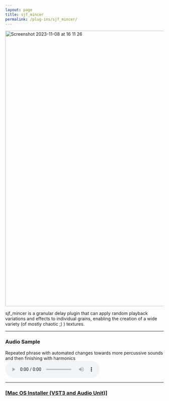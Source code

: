 ```yaml
---
layout: page
title: sjf_mincer
permalink: /plug-ins/sjf_mincer/
---
```

<img width="876" alt="Screenshot 2023-11-08 at 16 11 26" src="https://github.com/simohnf/simohnf.github.io/assets/12850558/2dd2b0ca-5938-4048-8ad3-d0e2724da8a6">


sjf_mincer is a granular delay plugin that can apply random playback variations and effects to individual grains, enabling the creation of a wide variety (of mostly chaotic ;) ) textures. 

---

### Audio Sample
Repeated phrase with automated changes towards more percussive sounds and then finishing with harmonics
<audio controls>
<source src="/MP3s/fyzik.mp3" type="audio/mp3">
</audio>

---


### [[Mac OS Installer (VST3 and Audio Unit)]](https://drive.google.com/file/d/1efOEqh4wgEyUMW7A5eY9BZ_-RFV2pIR6/view)
